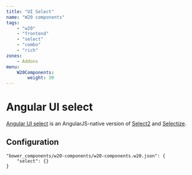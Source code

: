 ```yaml
---
title: "UI Select"
name: "W20 components"
tags:
    - "w20"
    - "frontend"
    - "select"
    - "combo"
    - "rich"
zones:
    - Addons
menu:
    W20Components:
        weight: 30
---
```


# Angular UI select

[Angular UI select](https://github.com/angular-ui/ui-select) is an AngularJS-native version of [Select2](https://select2.github.io/)
and [Selectize](http://brianreavis.github.io/selectize.js/).

## Configuration

```
"bower_components/w20-components/w20-components.w20.json": {
    "select": {}
}
```